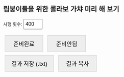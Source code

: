 <!DOCTYPE html>
<html lang="ko">
<head>
<meta charset="UTF-8">
<title>림붕이들을 위한 콜라보 가챠 미리 해 보기</title>
<script src="https://cdn.jsdelivr.net/npm/chart.js"></script>
<script src="https://cdn.jsdelivr.net/npm/chartjs-plugin-datalabels@2.2.0"></script>
<style>
body { font-family: sans-serif; padding: 10px; margin:0; }
input[type="number"] { width: 60px; padding: 5px; font-size: 16px; margin-right: 10px; }
button { padding: 12px 20px; font-size: 18px; margin: 5px; background-color: #eee; border: 1px solid #ccc; cursor: pointer; min-width: 120px; }
button.active { background-color: #4CAF50; color: white; }

#result { font-size: 16px; font-weight: bold; margin-top: 20px; white-space: pre-wrap; word-break: break-word; }

canvas { width: 100% !important; max-width: 100%; height: auto !important; }

.success { color: green; }
.fail { color: #888; }
.bonus { color: orange; font-weight: bold; }
.pikk { color: blue; font-weight: bold; }
.rainbow span { font-weight: bold; }
/* 톤 낮춘 무지개 색 */
.rainbow span:nth-child(7n+1) { color: #b71c1c; }
.rainbow span:nth-child(7n+2) { color: #e65100; }
.rainbow span:nth-child(7n+3) { color: #f9a825; }
.rainbow span:nth-child(7n+4) { color: #2e7d32; }
.rainbow span:nth-child(7n+5) { color: #1565c0; }
.rainbow span:nth-child(7n+6) { color: #283593; }
.rainbow span:nth-child(7n+7) { color: #6a1b9a; }

@media screen and (max-width: 600px) {
    button { font-size: 16px; padding: 10px 15px; min-width: 100px; }
    input[type="number"] { width: 50px; font-size: 14px; }
    #result { font-size: 14px; }
}
</style>
</head>
<body>

<h2 id="title" class="rainbow">림붕이들을 위한 콜라보 가챠 미리 해 보기</h2>

<label>시행 횟수: <input type="number" id="trialsInput" value="400" min="1"></label>

<div>
    <button id="btnReady">준비완료</button>
    <button id="btnNotReady">준비안됨</button>
</div>

<div>
    <button id="saveTxtBtn">결과 저장 (.txt)</button>
    <button id="copyBtn">결과 복사</button>
</div>

<div id="result"></div>

<canvas id="summaryChart" style="margin-top:20px;"></canvas>

<script>
function rainbowifyTitle() {
    const title = document.getElementById('title');
    const text = title.textContent;
    title.innerHTML = '';
    for (let i = 0; i < text.length; i++) {
        const span = document.createElement('span');
        span.textContent = text[i];
        title.appendChild(span);
    }
}
rainbowifyTitle();

let chart;

function runSimulation(mode, button) {
    document.getElementById('btnReady').classList.remove('active');
    document.getElementById('btnNotReady').classList.remove('active');
    button.classList.add('active');

    const trials = parseInt(document.getElementById('trialsInput').value);
    let successCount = 0, bonusCount = 0, pikkCount = 0, failCount = 0;
    let output = '';

    let successProb = (mode==='ready') ? 0.013 : 0.0065;
    let pikkProb = (mode==='notready') ? 0.0065 : 0;

    for(let i=0;i<trials;i++){
        let value='', isSuccess=false, isPikk=false;

        if(Math.random() < successProb) isSuccess = true;
        else if(Math.random() < pikkProb) isPikk = true;

        if(isPikk){pikkCount++; failCount++; value='<span class="pikk">2</span>';}
        else if(isSuccess){successCount++; value='<span class="success">1</span>';}
        else {failCount++; value='<span class="fail">0</span>';}

        if((i+1)%200===0){bonusCount++; value='<span class="bonus">B</span>';}

        output += value+' ';
        if((i+1)%10===0) output+='\n';
    }

    const totalSuccess = successCount + bonusCount;

    output += `\n총 성공 횟수: ${totalSuccess}\n`;
    output += `총 실패 횟수: ${failCount}\n`;
    output += `성공 횟수: ${successCount}\n`;
    output += `정가 횟수: ${bonusCount}\n`;
    if(mode==='notready') output += `픽뚫 횟수: ${pikkCount}`;

    document.getElementById('result').innerHTML = output;

    const ctx = document.getElementById('summaryChart').getContext('2d');
    if(chart) chart.destroy();

    let chartData = [successCount, failCount, pikkCount, bonusCount];
    let chartLabels = ['성공','실패','픽뚫','정가'];
    let chartColors = ['green','gray','blue','orange'];

    if(mode==='ready'){
        chartData.splice(2,1);
        chartLabels.splice(2,1);
        chartColors.splice(2,1);
    }

    chart = new Chart(ctx, {
        type:'bar',
        data:{
            labels: chartLabels,
            datasets:[{
                label:'횟수',
                data: chartData,
                backgroundColor: chartColors
            }]
        },
        options:{
            responsive:true,
            plugins:{
                legend:{display:false},
                datalabels:{
                    anchor:'center',
                    align:'center',
                    color:function(context){
                        const index = context.dataIndex;
                        if(index===0) return 'green';
                        if(index===1) return 'red';
                        if(index===2 && mode!=='ready') return 'blue';
                        if(index===3 || (index===2 && mode==='ready')) return 'orange';
                        return '#000';
                    },
                    font:{weight:'bold', size:14},
                    formatter:function(value){ return value; }
                }
            },
            scales:{y:{beginAtZero:true, precision:0}}
        },
        plugins:[ChartDataLabels]
    });
}

document.addEventListener("DOMContentLoaded", function() {
    document.getElementById('btnReady').addEventListener('click', function() {
        runSimulation('ready', this);
    });
    document.getElementById('btnNotReady').addEventListener('click', function() {
        runSimulation('notready', this);
    });
    document.getElementById('saveTxtBtn').addEventListener('click', function() {
        const text = document.getElementById('result').innerText;
        const blob = new Blob([text], {type: 'text/plain'});
        const url = URL.createObjectURL(blob);
        const a = document.createElement('a');
        a.href = url;
        a.download = '가챠결과.txt';
        document.body.appendChild(a);
        a.click();
        document.body.removeChild(a);
        URL.revokeObjectURL(url);
    });
    document.getElementById('copyBtn').addEventListener('click', function() {
        const text = document.getElementById('result').innerText;
        navigator.clipboard.writeText(text).then(() => {
            alert('결과가 클립보드에 복사되었습니다!');
        });
    });
});
</script>

</body>
</html>
